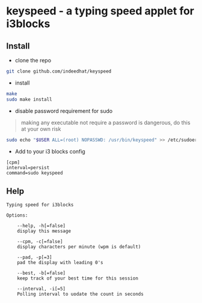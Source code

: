 # keyspeed - a typing speed applet for i3blocks

## Install

 - clone the repo
 ```bash
 git clone github.com/indeedhat/keyspeed
 ```

 - install
 ```bash
 make
 sudo make install
 ```

 - disable password requirement for sudo
 > making any executable not require a password is dangerous, do this at your own risk
 ```bash
 sudo echo "$USER ALL=(root) NOPASSWD: /usr/bin/keyspeed" >> /etc/sudoers
 ```

 - Add to your i3 blocks config
 ```
[cpm]
interval=persist
command=sudo keyspeed
```

## Help
```
Typing speed for i3blocks

Options:

    --help, -h[=false]
    display this message

    --cpm, -c[=false]
    display characters per minute (wpm is default)

    --pad, -p[=3]
    pad the display with leading 0's

    --best, -b[=false]
    keep track of your best time for this session

    --interval, -i[=5]
    Polling interval to uodate the count in seconds
```
